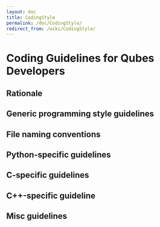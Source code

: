 ```yaml
---
layout: doc
title: CodingStyle
permalink: /doc/CodingStyle/
redirect_from: /wiki/CodingStyle/
---
```


Coding Guidelines for Qubes Developers
======================================

Rationale
---------

Generic programming style guidelines
------------------------------------

File naming conventions
-----------------------

Python-specific guidelines
--------------------------

C-specific guidelines
---------------------

C++-specific guideline
----------------------

Misc guidelines
---------------
